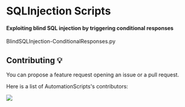 # SQLInjection Scripts

#### Exploiting blind SQL injection by triggering conditional responses
BlindSQLInjection-ConditionalResponses.py

## Contributing 💡

You can propose a feature request opening an issue or a pull request.

Here is a list of AutomationScripts's contributors:

<a href="https://github.com/Datalux/Osintgram/graphs/contributors">
  <img src="https://contributors-img.web.app/image?repo=sudo0x18/AutomationScripts" />
</a>